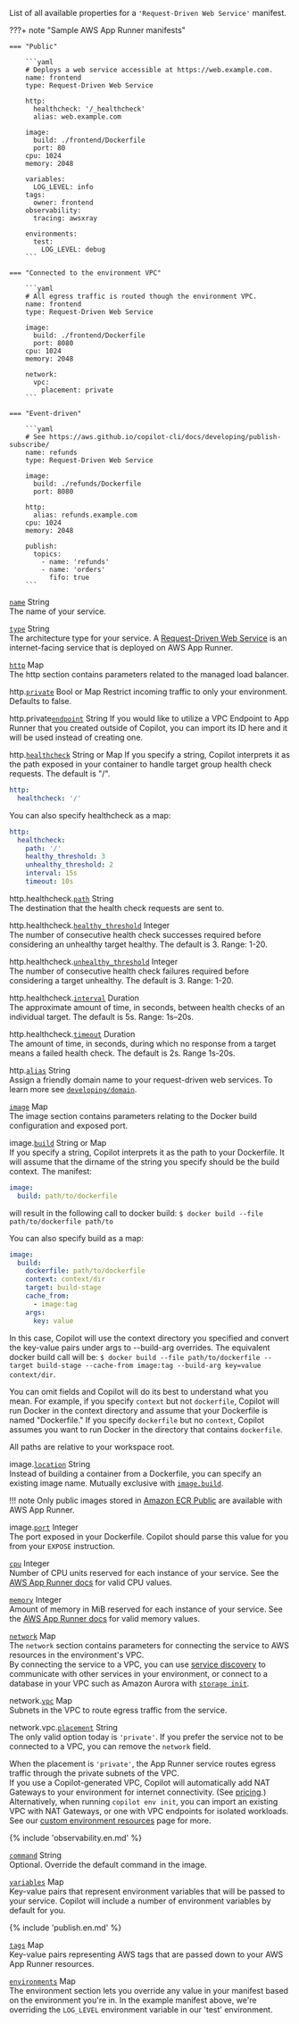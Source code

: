 List of all available properties for a `'Request-Driven Web Service'` manifest.

???+ note "Sample AWS App Runner manifests"

    === "Public"

        ```yaml
        # Deploys a web service accessible at https://web.example.com.
        name: frontend
        type: Request-Driven Web Service
    
        http:
          healthcheck: '/_healthcheck'
          alias: web.example.com
    
        image:
          build: ./frontend/Dockerfile
          port: 80
        cpu: 1024
        memory: 2048

        variables:
          LOG_LEVEL: info
        tags:
          owner: frontend
        observability:
          tracing: awsxray
    
        environments:
          test:
            LOG_LEVEL: debug
        ```

    === "Connected to the environment VPC"

        ```yaml
        # All egress traffic is routed though the environment VPC.
        name: frontend
        type: Request-Driven Web Service

        image:
          build: ./frontend/Dockerfile
          port: 8080
        cpu: 1024
        memory: 2048

        network:
          vpc:
            placement: private
        ```

    === "Event-driven"

        ```yaml
        # See https://aws.github.io/copilot-cli/docs/developing/publish-subscribe/
        name: refunds
        type: Request-Driven Web Service

        image:
          build: ./refunds/Dockerfile
          port: 8080

        http:
          alias: refunds.example.com
        cpu: 1024
        memory: 2048

        publish:
          topics:
            - name: 'refunds'
            - name: 'orders'
              fifo: true
        ```

<a id="name" href="#name" class="field">`name`</a> <span class="type">String</span>  
The name of your service.

<div class="separator"></div>

<a id="type" href="#type" class="field">`type`</a> <span class="type">String</span>  
The architecture type for your service. A [Request-Driven Web Service](../concepts/services.en.md#request-driven-web-service) is an internet-facing service that is deployed on AWS App Runner.

<div class="separator"></div>

<a id="http" href="#http" class="field">`http`</a> <span class="type">Map</span>  
The http section contains parameters related to the managed load balancer.

<span class="parent-field">http.</span><a id="http-private" href="#http-private" class="field">`private`</a> <span class="type">Bool or Map</span>
Restrict incoming traffic to only your environment. Defaults to false.

<span class="parent-field">http.private</span><a id="http-private-endpoint" href="#http-private-endpoint" class="field">`endpoint`</a> <span class="type">String</span>
If you would like to utilize a VPC Endpoint to App Runner that you created outside of Copilot, you can import its ID here and it will be used instead of creating one.

<span class="parent-field">http.</span><a id="http-healthcheck" href="#http-healthcheck" class="field">`healthcheck`</a> <span class="type">String or Map</span>
If you specify a string, Copilot interprets it as the path exposed in your container to handle target group health check requests. The default is "/".
```yaml
http:
  healthcheck: '/'
```
You can also specify healthcheck as a map:
```yaml
http:
  healthcheck:
    path: '/'
    healthy_threshold: 3
    unhealthy_threshold: 2
    interval: 15s
    timeout: 10s
```

<span class="parent-field">http.healthcheck.</span><a id="http-healthcheck-path" href="#http-healthcheck-path" class="field">`path`</a> <span class="type">String</span>  
The destination that the health check requests are sent to.

<span class="parent-field">http.healthcheck.</span><a id="http-healthcheck-healthy-threshold" href="#http-healthcheck-healthy-threshold" class="field">`healthy_threshold`</a> <span class="type">Integer</span>  
The number of consecutive health check successes required before considering an unhealthy target healthy. The default is 3. Range: 1-20.

<span class="parent-field">http.healthcheck.</span><a id="http-healthcheck-unhealthy-threshold" href="#http-healthcheck-unhealthy-threshold" class="field">`unhealthy_threshold`</a> <span class="type">Integer</span>  
The number of consecutive health check failures required before considering a target unhealthy. The default is 3. Range: 1-20.

<span class="parent-field">http.healthcheck.</span><a id="http-healthcheck-interval" href="#http-healthcheck-interval" class="field">`interval`</a> <span class="type">Duration</span>  
The approximate amount of time, in seconds, between health checks of an individual target. The default is 5s. Range: 1s–20s.

<span class="parent-field">http.healthcheck.</span><a id="http-healthcheck-timeout" href="#http-healthcheck-timeout" class="field">`timeout`</a> <span class="type">Duration</span>  
The amount of time, in seconds, during which no response from a target means a failed health check. The default is 2s. Range 1s-20s.

<span class="parent-field">http.</span><a id="http-alias" href="#http-alias" class="field">`alias`</a> <span class="type">String</span>  
Assign a friendly domain name to your request-driven web services. To learn more see [`developing/domain`](../developing/domain.en.md##request-driven-web-service).

<div class="separator"></div>

<a id="image" href="#image" class="field">`image`</a> <span class="type">Map</span>  
The image section contains parameters relating to the Docker build configuration and exposed port.

<span class="parent-field">image.</span><a id="image-build" href="#image-build" class="field">`build`</a> <span class="type">String or Map</span>  
If you specify a string, Copilot interprets it as the path to your Dockerfile. It will assume that the dirname of the string you specify should be the build context. The manifest:
```yaml
image:
  build: path/to/dockerfile
```
will result in the following call to docker build: `$ docker build --file path/to/dockerfile path/to`

You can also specify build as a map:
```yaml
image:
  build:
    dockerfile: path/to/dockerfile
    context: context/dir
    target: build-stage
    cache_from:
      - image:tag
    args:
      key: value
```
In this case, Copilot will use the context directory you specified and convert the key-value pairs under args to --build-arg overrides. The equivalent docker build call will be:
`$ docker build --file path/to/dockerfile --target build-stage --cache-from image:tag --build-arg key=value context/dir`.

You can omit fields and Copilot will do its best to understand what you mean. For example, if you specify `context` but not `dockerfile`, Copilot will run Docker in the context directory and assume that your Dockerfile is named "Dockerfile." If you specify `dockerfile` but no `context`, Copilot assumes you want to run Docker in the directory that contains `dockerfile`.

All paths are relative to your workspace root.

<span class="parent-field">image.</span><a id="image-location" href="#image-location" class="field">`location`</a> <span class="type">String</span>  
Instead of building a container from a Dockerfile, you can specify an existing image name. Mutually exclusive with [`image.build`](#image-build).

!!! note
    Only public images stored in [Amazon ECR Public](https://docs.aws.amazon.com/AmazonECR/latest/public/public-repositories.html) are available with AWS App Runner.

<span class="parent-field">image.</span><a id="image-port" href="#image-port" class="field">`port`</a> <span class="type">Integer</span>  
The port exposed in your Dockerfile. Copilot should parse this value for you from your `EXPOSE` instruction.

<div class="separator"></div>  

<a id="cpu" href="#cpu" class="field">`cpu`</a> <span class="type">Integer</span>  
Number of CPU units reserved for each instance of your service. See the [AWS App Runner docs](https://docs.aws.amazon.com/apprunner/latest/api/API_InstanceConfiguration.html#apprunner-Type-InstanceConfiguration-Cpu) for valid CPU values.

<div class="separator"></div>

<a id="memory" href="#memory" class="field">`memory`</a> <span class="type">Integer</span>  
Amount of memory in MiB reserved for each instance of your service. See the [AWS App Runner docs](https://docs.aws.amazon.com/apprunner/latest/api/API_InstanceConfiguration.html#apprunner-Type-InstanceConfiguration-Memory) for valid memory values.

<div class="separator"></div>

<a id="network" href="#network" class="field">`network`</a> <span class="type">Map</span>      
The `network` section contains parameters for connecting the service to AWS resources in the environment's VPC.  
By connecting the service to a VPC, you can use [service discovery](../developing/service-discovery.en.md) to communicate with other services
in your environment, or connect to a database in your VPC such as Amazon Aurora with [`storage init`](../commands/storage-init.en.md).

<span class="parent-field">network.</span><a id="network-vpc" href="#network-vpc" class="field">`vpc`</a> <span class="type">Map</span>    
Subnets in the VPC to route egress traffic from the service.

<span class="parent-field">network.vpc.</span><a id="network-vpc-placement" href="#network-vpc-placement" class="field">`placement`</a> <span class="type">String</span>  
The only valid option today is `'private'`. If you prefer the service not to be connected to a VPC, you can remove the `network` field.

When the placement is `'private'`, the App Runner service routes egress traffic through the private subnets of the VPC.  
If you use a Copilot-generated VPC, Copilot will automatically add NAT Gateways to your environment for internet connectivity. (See [pricing](https://aws.amazon.com/vpc/pricing/).)
Alternatively, when running `copilot env init`, you can import an existing VPC with NAT Gateways, or one with VPC endpoints 
for isolated workloads. See our [custom environment resources](../developing/custom-environment-resources.en.md) page for more.

{% include 'observability.en.md' %}

<div class="separator"></div>

<a id="command" href="#command" class="field">`command`</a> <span class="type">String</span>  
Optional. Override the default command in the image.

<div class="separator"></div>

<a id="variables" href="#variables" class="field">`variables`</a> <span class="type">Map</span>  
Key-value pairs that represent environment variables that will be passed to your service. Copilot will include a number of environment variables by default for you.

{% include 'publish.en.md' %}

<div class="separator"></div>

<a id="variables" href="#variables" class="field">`tags`</a> <span class="type">Map</span>  
Key-value pairs representing AWS tags that are passed down to your AWS App Runner resources.

<div class="separator"></div>

<a id="environments" href="#environments" class="field">`environments`</a> <span class="type">Map</span>  
The environment section lets you override any value in your manifest based on the environment you're in. In the example manifest above, we're overriding the `LOG_LEVEL` environment variable in our 'test' environment.

